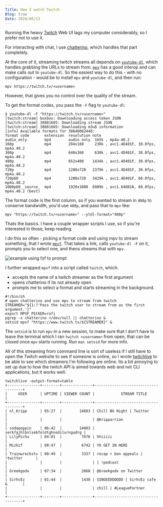 ```yaml
---
Title: How I watch Twitch
Blog: true
Date: 2020/06/13
---
```


Running the heavy [Twitch](https://twitch.tv) Web UI lags my computer considerably, so I prefer not to use it.

For interacting with chat, I use [chatterino](https://chatterino.com/), which handles that part completely.

At the core of it, streaming twitch streams all depends on [`youtube-dl`](https://github.com/ytdl-org/youtube-dl/), which handles grabbing the URLs to stream from. [`mpv`](https://mpv.io) has a good interop and can make calls out to `youtube-dl`. So the easiest way to do this - with no configuration - would be to install `mpv` and `youtube-dl`, and then run:

`mpv https://twitch.tv/<username>`

However, that gives you no control over the quality of the stream.

To get the format codes, you pass the `-F` flag to `youtube-dl`:

```
$ youtube-dl -F "https://twitch.tv/<username>"
[twitch:stream] boxbox: Downloading access token JSON
[twitch:stream] 38881685: Downloading stream JSON
[twitch:stream] 38881685: Downloading m3u8 information
[info] Available formats for 38640062448:
format code       extension  resolution note
audio_only        mp4        audio only  165k , mp4a.40.2
160p              mp4        284x160     230k , avc1.4D401F, 30.0fps, mp4a.40.2
360p              mp4        640x360     630k , avc1.4D401F, 30.0fps, mp4a.40.2
480p              mp4        852x480    1434k , avc1.4D401F, 30.0fps, mp4a.40.2
720p              mp4        1280x720   2379k , avc1.4D401F, 30.0fps, mp4a.40.2
720p60            mp4        1280x720   3429k , avc1.4D401F, 60.0fps, mp4a.40.2
1080p60__source_  mp4        1920x1080  6909k , avc1.64002A, 60.0fps, mp4a.40.2 (best)
```

The format code is the first column, so if you wanted to stream in `480p` to conserve bandwidth, you'd use `480p`, and pass that to `mpv` like:

```
mpv "https://twitch.tv/<username>" --ytdl-format="480p"
```

Thats the basics. I have a couple wrapper scripts I use, so if you're interested in those, keep reading.

I do this so often - picking a format code and using mpv to stream something, that I wrote [`mpvf`](https://gitlab.com/seanbreckenridge/mpvf/). That takes a link, calls `youtube-dl -F` on it, prompts you to select one, and thens streams that with `mpv`.

![example using fzf to prompt](images/demo.gif)

I further wrapped `mpvf` into a script called `twitch`, which:

* accepts the name of a twitch streamer as the first argument
* opens chatterino if its not already open
* prompts me to select a format and starts streaming in the background.

```
#!/bin/sh
# open chatterino and use mpv to stream from twitch
STREAMER="${1:?'Pass the twitch user to stream from as the first argument.'}"
export MPVF_PICKER=rofi
pgrep -x chatterino >/dev/null || chatterino &
setsid mpvf "https://www.twitch.tv/${STREAMER}" &
```

The `setsid` is to run `mpv` in a new session, to make sure that I don't have to leave the terminal which I ran `twitch <username>` from open, that can be closed once `mpv` starts running. Run `man setsid` for more info.

All of this streaming from command line is sort of useless if I still have to open the Twitch website to see if someone is online, so I wrote [twitchlive](https://gitlab.com/seanbreckenridge/twitchlive/) to be able to see which streamers I'm following are online. Its a bit annoying to set up due to how the twitch API is aimed towards web and not CLI applications, but it works well:

```
twitchlive -output-format=table
+---------------+--------+--------------+-------------------------------------+
|     USER      | UPTIME | VIEWER COUNT |            STREAM TITLE             |
+---------------+--------+--------------+-------------------------------------+
| nl_Kripp      | 05:27  |        14683 | Chill BG Night | Twitter            |
|               |        |              | @Kripparrian                        |
| sodapoppin    | 06:42  |        14003 | serkfgjhlbnlsebfoldtghnodilurngudrg |
| LilyPichu     | 04:01  |         7676 | hhiiiii                             |
| Mizkif        | 08:47  |         6742 | YO GET IN HERE                      |
| Trainwreckstv | 00:49  |         3337 | recap + ban appeals | !twitter      |
|               |        |              | | !podcast                          |
| Greekgodx     | 07:34  |         2868 | @Greekgodx on Twitter               |
| SirhcEz       | 01:44  |         1430 | SINGEEDDDDDD | SirhcEz cafe &       |
|               |        |              | chill | #LeaguePartner              |
+---------------+--------+--------------+-------------------------------------+
```
